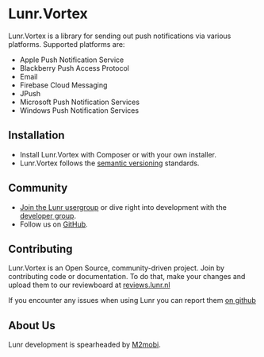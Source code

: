 # Lunr.Vortex

Lunr.Vortex is a library for sending out push notifications via various platforms.
Supported platforms are:

- Apple Push Notification Service
- Blackberry Push Access Protocol
- Email
- Firebase Cloud Messaging
- JPush
- Microsoft Push Notification Services
- Windows Push Notification Services

Installation
------------

* Install Lunr.Vortex with Composer or with your own installer.
* Lunr.Vortex follows the [semantic versioning][2] standards.

Community
---------

* [Join the Lunr usergroup][3] or dive right into development with the [developer group][4].
* Follow us on [GitHub][5].

Contributing
------------

Lunr.Vortex is an Open Source, community-driven project. Join by contributing code or documentation.
To do that, make your changes and upload them to our reviewboard at [reviews.lunr.nl][6]

If you encounter any issues when using Lunr you can report them [on github][7]

About Us
--------

Lunr development is spearheaded by [M2mobi][1].

  [1]: https://m2mobi.com
  [2]: https://semver.org
  [3]: https://groups.google.com/forum/#!forum/lunr-users
  [4]: https://groups.google.com/forum/#!forum/lunr-developers
  [5]: https://github.com/M2Mobi/lunr.vortex
  [6]: https://reviews.lunr.nl
  [7]: https://github.com/M2Mobi/lunr.vortex/issues
